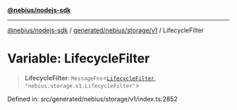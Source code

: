 [**@nebius/nodejs-sdk**](../../../../../README.md)

***

[@nebius/nodejs-sdk](../../../../../README.md) / [generated/nebius/storage/v1](../README.md) / LifecycleFilter

# Variable: LifecycleFilter

> **LifecycleFilter**: `MessageFns`\<[`LifecycleFilter`](../interfaces/LifecycleFilter.md), `"nebius.storage.v1.LifecycleFilter"`\>

Defined in: src/generated/nebius/storage/v1/index.ts:2852
